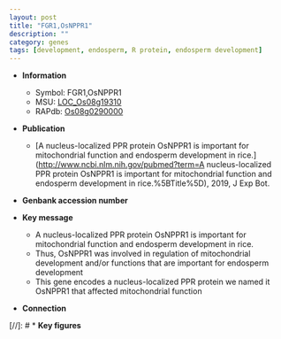 ```yaml
---
layout: post
title: "FGR1,OsNPPR1"
description: ""
category: genes
tags: [development, endosperm, R protein, endosperm development]
---
```


* **Information**  
    + Symbol: FGR1,OsNPPR1  
    + MSU: [LOC_Os08g19310](http://rice.uga.edu/cgi-bin/ORF_infopage.cgi?orf=LOC_Os08g19310)  
    + RAPdb: [Os08g0290000](http://rapdb.dna.affrc.go.jp/viewer/gbrowse_details/irgsp1?name=Os08g0290000)  

* **Publication**  
    + [A nucleus-localized PPR protein OsNPPR1 is important for mitochondrial function and endosperm development in rice.](http://www.ncbi.nlm.nih.gov/pubmed?term=A nucleus-localized PPR protein OsNPPR1 is important for mitochondrial function and endosperm development in rice.%5BTitle%5D), 2019, J Exp Bot.

* **Genbank accession number**  

* **Key message**  
    + A nucleus-localized PPR protein OsNPPR1 is important for mitochondrial function and endosperm development in rice.
    + Thus, OsNPPR1 was involved in regulation of mitochondrial development and/or functions that are important for endosperm development
    + This gene encodes a nucleus-localized PPR protein we named it OsNPPR1 that affected mitochondrial function

* **Connection**  

[//]: # * **Key figures**  


